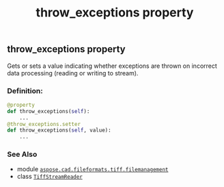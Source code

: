 ﻿---
title: throw_exceptions property
second_title: Aspose.CAD for Python via .NET API References
description: 
type: docs
weight: 240
url: /python-net/aspose.cad.fileformats.tiff.filemanagement/tiffstreamreader/throw_exceptions/
is_root: false
---

## throw_exceptions property


Gets or sets a value indicating whether exceptions are thrown on incorrect data processing (reading or writing to stream).
### Definition:
```python
@property
def throw_exceptions(self):
    ...
@throw_exceptions.setter
def throw_exceptions(self, value):
    ...
```

### See Also
* module [`aspose.cad.fileformats.tiff.filemanagement`](../../)
* class [`TiffStreamReader`](/cad/python-net/aspose.cad.fileformats.tiff.filemanagement/tiffstreamreader)
